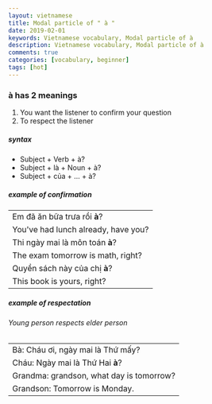 ```yaml
---
layout: vietnamese
title: Modal particle of " à "
date: 2019-02-01
keywords: Vietnamese vocabulary, Modal particle of à
description: Vietnamese vocabulary, Modal particle of à
comments: true
categories: [vocabulary, beginner]
tags: [hot]
---
```


### à has 2 meanings

1. You want the listener to confirm your question
2. To respect the listener

##### syntax

* Subject + Verb + à?
* Subject + là + Noun + à?
* Subject + của + ... + à?

##### example of confirmation

<div class="col">
  <table class="table table-striped table-sm">
    <tbody>
      <tr><td>Em đã ăn bữa trưa rồi <b>à</b>?</td></tr>
      <tr><td>You've had lunch already, have you?</td></tr>
      <tr><td>Thi ngày mai là môn toán <b>à</b>?</td></tr>
      <tr><td>The exam tomorrow is math, right?</td></tr>
      <tr><td>Quyền sách này của chị <b>à</b>?</td></tr>
      <tr><td>This book is yours, right?</td></tr>
    </tbody>
  </table>
</div>

##### example of respectation

<div class="col">
  <h6>Young person respects elder person</h6>
  <div class="col">
    <table class="table table-striped table-sm">
      <tbody>
        <tr><td>Bà: Cháu ơi, ngày mai là Thứ mấy?</td></tr>
        <tr><td>Cháu: Ngày mai là Thứ Hai <b>à</b>?</td></tr>
        <tr><td>Grandma: grandson, what day is tomorrow?</td></tr>
        <tr><td>Grandson: Tomorrow is Monday.</td></tr>
      </tbody>
    </table>
  </div>
</div>